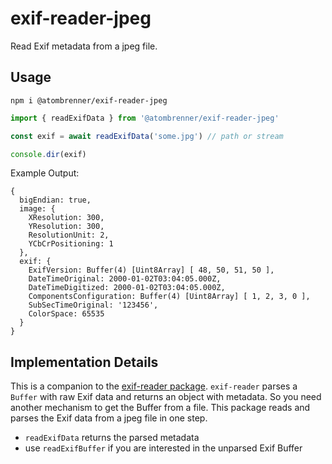 # exif-reader-jpeg

Read Exif metadata from a jpeg file.

## Usage

`npm i @atombrenner/exif-reader-jpeg`

```typescript
import { readExifData } from '@atombrenner/exif-reader-jpeg'

const exif = await readExifData('some.jpg') // path or stream

console.dir(exif)
```

Example Output:

```
{
  bigEndian: true,
  image: {
    XResolution: 300,
    YResolution: 300,
    ResolutionUnit: 2,
    YCbCrPositioning: 1
  },
  exif: {
    ExifVersion: Buffer(4) [Uint8Array] [ 48, 50, 51, 50 ],
    DateTimeOriginal: 2000-01-02T03:04:05.000Z,
    DateTimeDigitized: 2000-01-02T03:04:05.000Z,
    ComponentsConfiguration: Buffer(4) [Uint8Array] [ 1, 2, 3, 0 ],
    SubSecTimeOriginal: '123456',
    ColorSpace: 65535
  }
}
```

## Implementation Details

This is a companion to the [exif-reader package](https://www.npmjs.com/package/exif-reader). `exif-reader` parses a `Buffer` with raw Exif data and returns an object with metadata. So you need another mechanism to get the Buffer from
a file. This package reads and parses the Exif data from a jpeg file in one step.

- `readExifData` returns the parsed metadata
- use `readExifBuffer` if you are interested in the unparsed Exif Buffer
